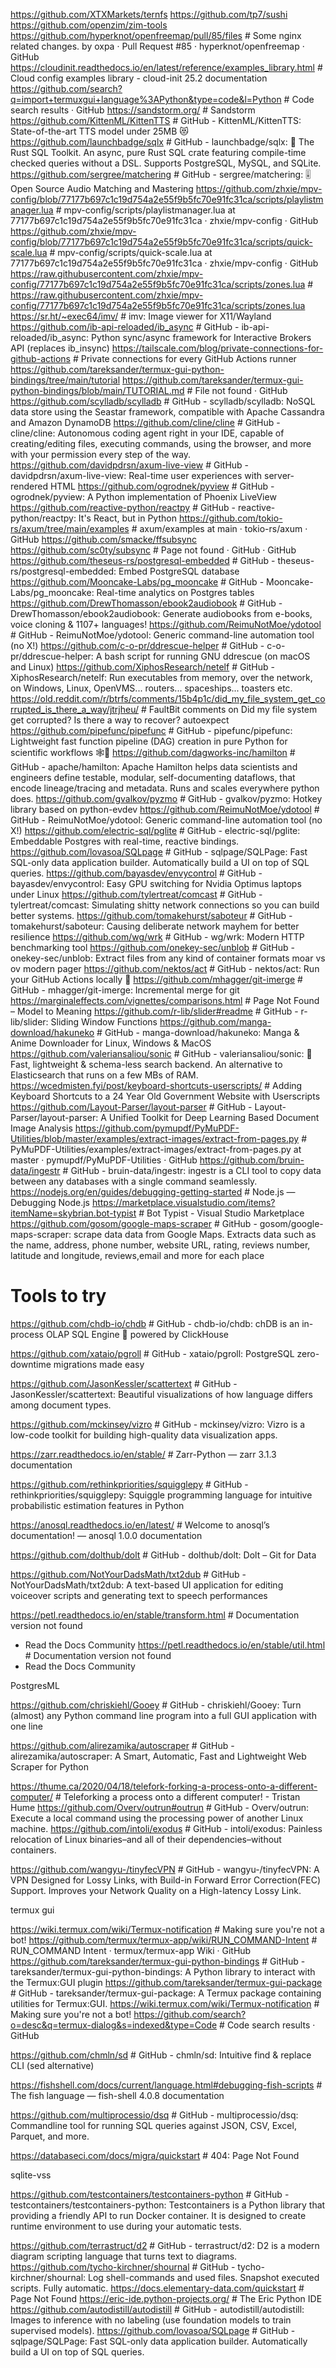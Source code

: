 https://github.com/XTXMarkets/ternfs
https://github.com/tp7/sushi
https://github.com/openzim/zim-tools
https://github.com/hyperknot/openfreemap/pull/85/files  # Some nginx related changes. by oxpa · Pull Request #85 · hyperknot/openfreemap · GitHub
https://cloudinit.readthedocs.io/en/latest/reference/examples_library.html  # Cloud config examples library - cloud-init 25.2 documentation
https://github.com/search?q=import+termuxgui+language%3APython&type=code&l=Python  # Code search results · GitHub
https://sandstorm.org/  # Sandstorm
https://github.com/KittenML/KittenTTS  # GitHub - KittenML/KittenTTS: State-of-the-art TTS model under 25MB 😻
https://github.com/launchbadge/sqlx  # GitHub - launchbadge/sqlx: 🧰 The Rust SQL Toolkit. An async, pure Rust SQL crate featuring compile-time checked queries without a DSL. Supports PostgreSQL, MySQL, and SQLite.
https://github.com/sergree/matchering  # GitHub - sergree/matchering: 🎚️ Open Source Audio Matching and Mastering
https://github.com/zhxie/mpv-config/blob/77177b697c1c19d754a2e55f9b5fc70e91fc31ca/scripts/playlistmanager.lua  # mpv-config/scripts/playlistmanager.lua at 77177b697c1c19d754a2e55f9b5fc70e91fc31ca · zhxie/mpv-config · GitHub
https://github.com/zhxie/mpv-config/blob/77177b697c1c19d754a2e55f9b5fc70e91fc31ca/scripts/quick-scale.lua  # mpv-config/scripts/quick-scale.lua at 77177b697c1c19d754a2e55f9b5fc70e91fc31ca · zhxie/mpv-config · GitHub
https://raw.githubusercontent.com/zhxie/mpv-config/77177b697c1c19d754a2e55f9b5fc70e91fc31ca/scripts/zones.lua  # https://raw.githubusercontent.com/zhxie/mpv-config/77177b697c1c19d754a2e55f9b5fc70e91fc31ca/scripts/zones.lua
https://sr.ht/~exec64/imv/  # imv: Image viewer for X11/Wayland
https://github.com/ib-api-reloaded/ib_async  # GitHub - ib-api-reloaded/ib_async: Python sync/async framework for Interactive Brokers API (replaces ib_insync)
https://tailscale.com/blog/private-connections-for-github-actions  # Private connections for every GitHub Actions runner
https://github.com/tareksander/termux-gui-python-bindings/tree/main/tutorial https://github.com/tareksander/termux-gui-python-bindings/blob/main/TUTORIAL.md  # File not found · GitHub
https://github.com/scylladb/scylladb  # GitHub - scylladb/scylladb: NoSQL data store using the Seastar framework, compatible with Apache Cassandra and Amazon DynamoDB
https://github.com/cline/cline  # GitHub - cline/cline: Autonomous coding agent right in your IDE, capable of creating/editing files, executing commands, using the browser, and more with your permission every step of the way.
https://github.com/davidpdrsn/axum-live-view  # GitHub - davidpdrsn/axum-live-view: Real-time user experiences with server-rendered HTML
https://github.com/ogrodnek/pyview  # GitHub - ogrodnek/pyview: A Python implementation of Phoenix LiveView
https://github.com/reactive-python/reactpy  # GitHub - reactive-python/reactpy: It's React, but in Python
https://github.com/tokio-rs/axum/tree/main/examples  # axum/examples at main · tokio-rs/axum · GitHub
https://github.com/smacke/ffsubsync https://github.com/sc0ty/subsync  # Page not found · GitHub · GitHub
https://github.com/theseus-rs/postgresql-embedded  # GitHub - theseus-rs/postgresql-embedded: Embed PostgreSQL database
https://github.com/Mooncake-Labs/pg_mooncake  # GitHub - Mooncake-Labs/pg_mooncake: Real-time analytics on Postgres tables
https://github.com/DrewThomasson/ebook2audiobook  # GitHub - DrewThomasson/ebook2audiobook: Generate audiobooks from e-books, voice cloning & 1107+ languages!
https://github.com/ReimuNotMoe/ydotool  # GitHub - ReimuNotMoe/ydotool: Generic command-line automation tool (no X!)
https://github.com/c-o-pr/ddrescue-helper  # GitHub - c-o-pr/ddrescue-helper: A bash script for running GNU ddrescue (on macOS and Linux)
https://github.com/XiphosResearch/netelf  # GitHub - XiphosResearch/netelf: Run executables from memory, over the network, on Windows, Linux, OpenVMS... routers... spaceships... toasters etc.
https://old.reddit.com/r/btrfs/comments/15b4p1c/did_my_file_system_get_corrupted_is_there_a_way/jtrjheu/  # FaultBit comments on Did my file system get corrupted? Is there a way to recover?
autoexpect
https://github.com/pipefunc/pipefunc  # GitHub - pipefunc/pipefunc: Lightweight fast function pipeline (DAG) creation in pure Python for scientific workflows 🕸️🧪
https://github.com/dagworks-inc/hamilton  # GitHub - apache/hamilton: Apache Hamilton helps data scientists and engineers define testable, modular, self-documenting dataflows, that encode lineage/tracing and metadata. Runs and scales everywhere python does.
https://github.com/gvalkov/pyzmo  # GitHub - gvalkov/pyzmo: Hotkey library based on python-evdev
https://github.com/ReimuNotMoe/ydotool  # GitHub - ReimuNotMoe/ydotool: Generic command-line automation tool (no X!)
https://github.com/electric-sql/pglite  # GitHub - electric-sql/pglite: Embeddable Postgres with real-time, reactive bindings.
https://github.com/lovasoa/SQLpage  # GitHub - sqlpage/SQLPage: Fast SQL-only data application builder. Automatically build a UI on top of SQL queries.
https://github.com/bayasdev/envycontrol  # GitHub - bayasdev/envycontrol: Easy GPU switching for Nvidia Optimus laptops under Linux
https://github.com/tylertreat/comcast  # GitHub - tylertreat/comcast: Simulating shitty network connections so you can build better systems.
https://github.com/tomakehurst/saboteur  # GitHub - tomakehurst/saboteur: Causing deliberate network mayhem for better resilience
https://github.com/wg/wrk  # GitHub - wg/wrk: Modern HTTP benchmarking tool
https://github.com/onekey-sec/unblob  # GitHub - onekey-sec/unblob: Extract files from any kind of container formats
moar vs ov modern pager
https://github.com/nektos/act  # GitHub - nektos/act: Run your GitHub Actions locally 🚀
https://github.com/mhagger/git-imerge  # GitHub - mhagger/git-imerge: Incremental merge for git
https://marginaleffects.com/vignettes/comparisons.html  # Page Not Found – Model to Meaning
https://github.com/r-lib/slider#readme  # GitHub - r-lib/slider: Sliding Window Functions
https://github.com/manga-download/hakuneko  # GitHub - manga-download/hakuneko: Manga & Anime Downloader for Linux, Windows & MacOS
https://github.com/valeriansaliou/sonic  # GitHub - valeriansaliou/sonic: 🦔 Fast, lightweight & schema-less search backend. An alternative to Elasticsearch that runs on a few MBs of RAM.
https://wcedmisten.fyi/post/keyboard-shortcuts-userscripts/  # Adding Keyboard Shortcuts to a 24 Year Old Government Website with Userscripts
https://github.com/Layout-Parser/layout-parser  # GitHub - Layout-Parser/layout-parser: A Unified Toolkit for Deep Learning Based Document Image Analysis
https://github.com/pymupdf/PyMuPDF-Utilities/blob/master/examples/extract-images/extract-from-pages.py  # PyMuPDF-Utilities/examples/extract-images/extract-from-pages.py at master · pymupdf/PyMuPDF-Utilities · GitHub
https://github.com/bruin-data/ingestr  # GitHub - bruin-data/ingestr: ingestr is a CLI tool to copy data between any databases with a single command seamlessly.
https://nodejs.org/en/guides/debugging-getting-started  # Node.js — Debugging Node.js
https://marketplace.visualstudio.com/items?itemName=skybrian.bot-typist  # Bot Typist - Visual Studio Marketplace
https://github.com/gosom/google-maps-scraper  # GitHub - gosom/google-maps-scraper: scrape data  data from Google Maps. Extracts data such as the name, address, phone number, website URL, rating,  reviews number, latitude and longitude, reviews,email and more for each place
# Tools to try

https://github.com/chdb-io/chdb  # GitHub - chdb-io/chdb: chDB is an in-process OLAP SQL Engine 🚀 powered by ClickHouse

https://github.com/xataio/pgroll  # GitHub - xataio/pgroll: PostgreSQL zero-downtime migrations made easy

https://github.com/JasonKessler/scattertext  # GitHub - JasonKessler/scattertext: Beautiful visualizations of how language differs among document types.

https://github.com/mckinsey/vizro  # GitHub - mckinsey/vizro: Vizro is a low-code toolkit for building high-quality data visualization apps.

https://zarr.readthedocs.io/en/stable/  # Zarr-Python — zarr 3.1.3 documentation

https://github.com/rethinkpriorities/squigglepy  # GitHub - rethinkpriorities/squigglepy: Squiggle programming language for intuitive probabilistic estimation features in Python

https://anosql.readthedocs.io/en/latest/  # Welcome to anosql’s documentation! — anosql 1.0.0 documentation

https://github.com/dolthub/dolt  # GitHub - dolthub/dolt: Dolt – Git for Data

https://github.com/NotYourDadsMath/txt2dub  # GitHub - NotYourDadsMath/txt2dub: A text-based UI application for editing voiceover scripts and generating text to speech performances

https://petl.readthedocs.io/en/stable/transform.html  # Documentation version not found
 - Read the Docs Community
https://petl.readthedocs.io/en/stable/util.html  # Documentation version not found
 - Read the Docs Community

PostgresML

https://github.com/chriskiehl/Gooey  # GitHub - chriskiehl/Gooey: Turn (almost) any Python command line program into a full GUI application with one line

https://github.com/alirezamika/autoscraper  # GitHub - alirezamika/autoscraper: A Smart, Automatic, Fast and Lightweight Web Scraper for Python

https://thume.ca/2020/04/18/telefork-forking-a-process-onto-a-different-computer/  # Teleforking a process onto a different computer! - Tristan Hume
https://github.com/Overv/outrun#outrun  # GitHub - Overv/outrun: Execute a local command using the processing power of another Linux machine.
https://github.com/intoli/exodus  # GitHub - intoli/exodus: Painless relocation of Linux binaries–and all of their dependencies–without containers.

https://github.com/wangyu-/tinyfecVPN  # GitHub - wangyu-/tinyfecVPN: A VPN Designed for Lossy Links, with Build-in Forward Error Correction(FEC) Support. Improves your Network Quality on a High-latency Lossy Link.

termux gui

https://wiki.termux.com/wiki/Termux-notification  # Making sure you're not a bot!
https://github.com/termux/termux-app/wiki/RUN_COMMAND-Intent  # RUN_COMMAND Intent · termux/termux-app Wiki · GitHub
https://github.com/tareksander/termux-gui-python-bindings  # GitHub - tareksander/termux-gui-python-bindings: A Python library to interact with the Termux:GUI plugin
https://github.com/tareksander/termux-gui-package  # GitHub - tareksander/termux-gui-package: A Termux package containing utilities for Termux:GUI.
https://wiki.termux.com/wiki/Termux-notification  # Making sure you're not a bot!
https://github.com/search?o=desc&q=termux-dialog&s=indexed&type=Code  # Code search results · GitHub

https://github.com/chmln/sd  # GitHub - chmln/sd: Intuitive find & replace CLI (sed alternative)

https://fishshell.com/docs/current/language.html#debugging-fish-scripts  # The fish language — fish-shell 4.0.8 documentation

https://github.com/multiprocessio/dsq  # GitHub - multiprocessio/dsq: Commandline tool for running SQL queries against JSON, CSV, Excel, Parquet, and more.

https://databaseci.com/docs/migra/quickstart  # 404: Page Not Found

sqlite-vss

https://github.com/testcontainers/testcontainers-python  # GitHub - testcontainers/testcontainers-python: Testcontainers is a Python library that providing a friendly API to run Docker container. It is designed to create runtime environment to use during your automatic tests.

https://github.com/terrastruct/d2  # GitHub - terrastruct/d2: D2 is a modern diagram scripting language that turns text to diagrams.
https://github.com/tycho-kirchner/shournal  # GitHub - tycho-kirchner/shournal: Log shell-commands and used files. Snapshot executed scripts. Fully automatic.
https://docs.elementary-data.com/quickstart  # Page Not Found
https://eric-ide.python-projects.org/  # The Eric Python IDE
https://github.com/autodistill/autodistill  # GitHub - autodistill/autodistill: Images to inference with no labeling (use foundation models to train supervised models).
https://github.com/lovasoa/SQLpage  # GitHub - sqlpage/SQLPage: Fast SQL-only data application builder. Automatically build a UI on top of SQL queries.
